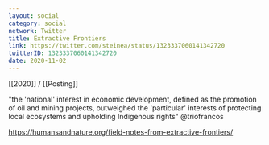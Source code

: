 ```yaml
---
layout: social
category: social
network: Twitter
title: Extractive Frontiers
link: https://twitter.com/steinea/status/1323337060141342720
twitterID: 1323337060141342720
date: 2020-11-02
---
```


[[2020]] / [[Posting]]

"the 'national' interest in economic development, defined as the promotion of oil and mining projects, outweighed the 'particular' interests of protecting local ecosystems and upholding Indigenous rights" @triofrancos

<https://humansandnature.org/field-notes-from-extractive-frontiers/>
